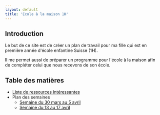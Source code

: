 ```yaml
---
layout: default
title: 'Ecole à la maison 1H'
---
```


## Introduction

Le but de ce site est de créer un plan de travail pour ma fille qui est en première année
d'école enfantine Suisse (1H).

Il me permet aussi de préparer un programme pour l'école à la maison afin de compléter
celui que nous recevons de son école.

## Table des matières

- [Liste de ressources intéressantes](./ressources.md)
- Plan des semaines
  - [Semaine du 30 mars au 5 avril](./Plan/30_mars-5_avril.md)
  - [Semaine du 13 au 17 avril](./Plan/30_mars-5_avril.md)

